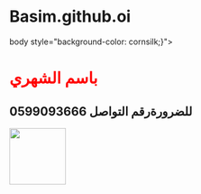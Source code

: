 # Basim.github.oi
body style="background-color: cornsilk;}">
<h1 style="color: red;"> باسم الشهري </h1>
<h2> <strong> للضرورة</strong>رقم التواصل 0599093666</h2>
<img src="[https://d.top4top.io/p_357235mmd1.png" width="100](https://www2.0zz0.com/2025/10/13/02/488099348.jpeg)" height="100">
